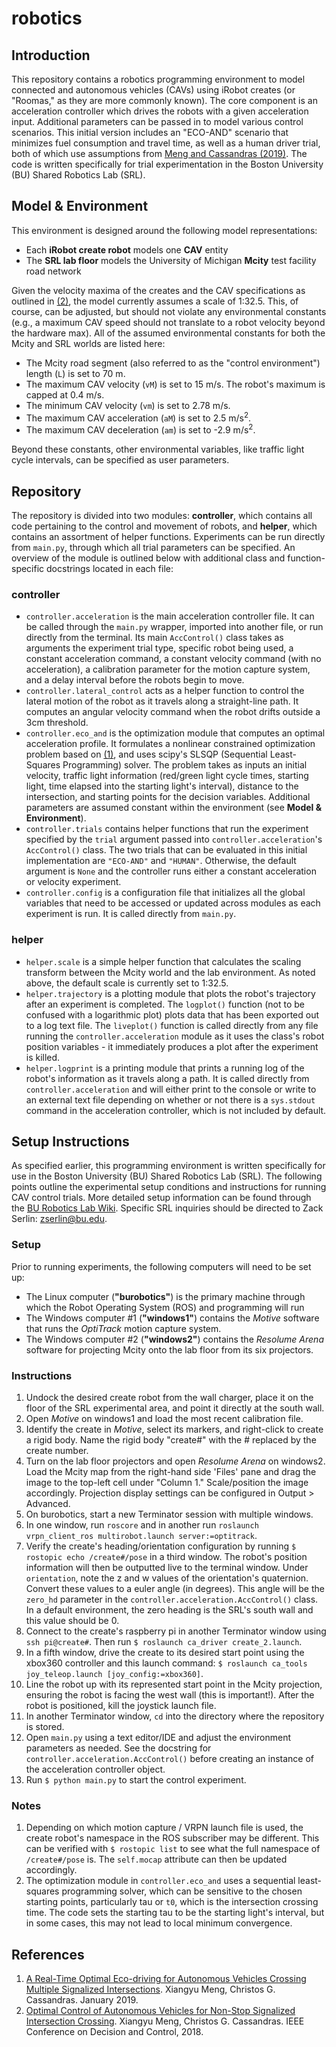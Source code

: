 # robotics
## Introduction

This repository contains a robotics programming environment to model connected and autonomous vehicles (CAVs) using iRobot creates (or "Roomas," as they are more commonly known). The core component is an acceleration controller which drives the robots with a given acceleration input. Additional parameters can be passed in to model various control scenarios. This initial version includes an "ECO-AND" scenario that minimizes fuel consumption and travel time, as well as a human driver trial, both of which use assumptions from [Meng and Cassandras (2019)](https://arxiv.org/pdf/1901.11423.pdf). The code is written specifically for trial experimentation in the Boston University (BU) Shared Robotics Lab (SRL). 

## Model & Environment 
This environment is designed around the following model representations:
- Each **iRobot create robot** models one **CAV** entity  
- The **SRL lab floor** models the University of Michigan **Mcity** test facility road network

Given the velocity maxima of the creates and the CAV specifications as outlined in [(2)](https://ieeexplore.ieee.org/abstract/document/8618939), the model currently assumes a scale of 1:32.5. This, of course, can be adjusted, but should not violate any environmental constants (e.g., a maximum CAV speed should not translate to a robot velocity beyond the hardware max). All of the assumed environmental constants for both the Mcity and SRL worlds are listed here:
- The Mcity road segment (also referred to as the "control environment") length (`L`) is set to 70 m.
- The maximum CAV velocity (`vM`) is set to 15 m/s. The robot's maximum is capped at 0.4 m/s.
- The minimum CAV velocity (`vm`) is set to 2.78 m/s.
- The maximum CAV acceleration (`aM`) is set to 2.5 m/s<sup>2</sup>.
- The maximum CAV deceleration (`am`) is set to -2.9 m/s<sup>2</sup>.

Beyond these constants, other environmental variables, like traffic light cycle intervals, can be specified as user parameters.

## Repository
The repository is divided into two modules: **controller**, which contains all code pertaining to the control and movement of robots, and **helper**, which contains an assortment of helper functions. Experiments can be run directly from `main.py`, through which all trial parameters can be specified. An overview of the module is outlined below with additional class and function-specific docstrings located in each file:
### controller 
- `controller.acceleration` is the main acceleration controller file. It can be called through the `main.py` wrapper, imported into another file, or run directly from the terminal. Its main `AccControl()` class takes as arguments the experiment trial type, specific robot being used, a constant acceleration command, a constant velocity command (with no acceleration), a calibration parameter for the motion capture system, and a delay interval before the robots begin to move.
- `controller.lateral_control` acts as a helper function to control the lateral motion of the robot as it travels along a straight-line path. It computes an angular velocity command when the robot drifts outside a 3cm threshold.
- `controller.eco_and` is the optimization module that computes an optimal acceleration profile. It formulates a nonlinear constrained optimization problem based on [(1)](https://arxiv.org/pdf/1901.11423.pdf), and uses scipy's SLSQP (Sequential Least-Squares Programming) solver. The problem takes as inputs an initial velocity, traffic light information (red/green light cycle times, starting light, time elapsed into the starting light's interval), distance to the intersection, and starting points for the decision variables. Additional parameters are assumed constant within the environment (see **Model & Environment**).
- `controller.trials` contains helper functions that run the experiment specified by the `trial` argument passed into `controller.acceleration`'s `AccControl()` class. The two trials that can be evaluated in this initial implementation are `"ECO-AND"` and `"HUMAN"`. Otherwise, the default argument is `None` and the controller runs either a constant acceleration or velocity experiment.
- `controller.config` is a configuration file that initializes all the global variables that need to be accessed or updated across modules as each experiment is run. It is called directly from `main.py`.
### helper
- `helper.scale` is a simple helper function that calculates the scaling transform between the Mcity world and the lab environment. As noted above, the default scale is currently set to 1:32.5.
- `helper.trajectory` is a plotting module that plots the robot's trajectory after an experiment is completed. The `logplot()` function (not to be confused with a logarithmic plot) plots data that has been exported out to a log text file. The `liveplot()` function is called directly from any file running the `controller.acceleration` module as it uses the class's robot position variables - it immediately produces a plot after the experiment is killed.
- `helper.logprint` is a printing module that prints a running log of the robot's information as it travels along a path. It is called directly from `controller.acceleration` and will either print to the console or write to an external text file depending on whether or not there is a `sys.stdout` command in the acceleration controller, which is not included by default.

## Setup Instructions
As specified earlier, this programming environment is written specifically for use in the Boston University (BU) Shared Robotics Lab (SRL). The following points outline the experimental setup conditions and instructions for running CAV control trials. More detailed setup information can be found through the [BU Robotics Lab Wiki](http://wiki.bu.edu/robotics/index.php/Main_Page). Specific SRL inquiries should be directed to Zack Serlin: zserlin@bu.edu. 

### Setup
Prior to running experiments, the following computers will need to be set up:
- The Linux computer (**"burobotics"**) is the primary machine through which the Robot Operating System (ROS) and programming will run
- The Windows computer #1 (**"windows1"**) contains the *Motive* software that runs the *OptiTrack* motion capture system.
- The Windows computer #2 (**"windows2"**) contains the *Resolume Arena* software for projecting Mcity onto the lab floor from its six projectors.

### Instructions
1. Undock the desired create robot from the wall charger, place it on the floor of the SRL experimental area, and point it directly at the south wall.
2. Open *Motive* on windows1 and load the most recent calibration file. 
3. Identify the create in *Motive*, select its markers, and right-click to create a rigid body. Name the rigid body "create#" with the # replaced by the create number.
4. Turn on the lab floor projectors and open *Resolume Arena* on windows2. Load the Mcity map from the right-hand side 'Files' pane and drag the image to the top-left cell under "Column 1." Scale/position the image accordingly. Projection display settings can be configured in Output > Advanced.
5. On burobotics, start a new Terminator session with multiple windows.
6. In one window, run `roscore` and in another run `roslaunch vrpn_client_ros multirobot.launch server:=optitrack`.
7. Verify the create's heading/orientation configuration by running `$ rostopic echo /create#/pose` in a third window. The robot's position information will then be outputted live to the terminal window. Under `orientation`, note the z and w values of the orientation's quaternion. Convert these values to a euler angle (in degrees). This angle will be the `zero_hd` parameter in the `controller.acceleration.AccControl()` class. In a default environment, the zero heading is the SRL's south wall and this value should be 0.
8. Connect to the create's raspberry pi in another Terminator window using `ssh pi@create#`. Then run `$ roslaunch ca_driver create_2.launch`. 
9. In a fifth window, drive the create to its desired start point using the xbox360 controller and this launch command: `$ roslaunch ca_tools joy_teleop.launch [joy_config:=xbox360]`.
10. Line the robot up with its represented start point in the Mcity projection, ensuring the robot is facing the west wall (this is important!). After the robot is positioned, kill the joystick launch file.
11. In another Terminator window, `cd` into the directory where the repository is stored.
12. Open `main.py` using a text editor/IDE and adjust the environment parameters as needed. See the docstring for `controller.acceleration.AccControl()` before creating an instance of the acceleration controller object.
13. Run `$ python main.py` to start the control experiment.

### Notes
1. Depending on which motion capture / VRPN launch file is used, the create robot's namespace in the ROS subscriber may be different. This can be verified with `$ rostopic list` to see what the full namespace of `/create#/pose` is. The `self.mocap` attribute can then be updated accordingly. 
2. The optimization module in `controller.eco_and` uses a sequential least-squares programming solver, which can be sensitive to the chosen starting points, particularly tau or `t0`, which is the intersection crossing time. The code sets the starting tau to be the starting light's interval, but in some cases, this may not lead to local minimum convergence.

## References
1. [A Real-Time Optimal Eco-driving for Autonomous Vehicles Crossing Multiple Signalized Intersections](https://arxiv.org/pdf/1901.11423.pdf). Xiangyu Meng, Christos G. Cassandras. January 2019.
2. [Optimal Control of Autonomous Vehicles for Non-Stop Signalized Intersection Crossing](https://ieeexplore.ieee.org/abstract/document/8618939). Xiangyu Meng, Christos G. Cassandras. IEEE Conference on Decision and Control, 2018.
